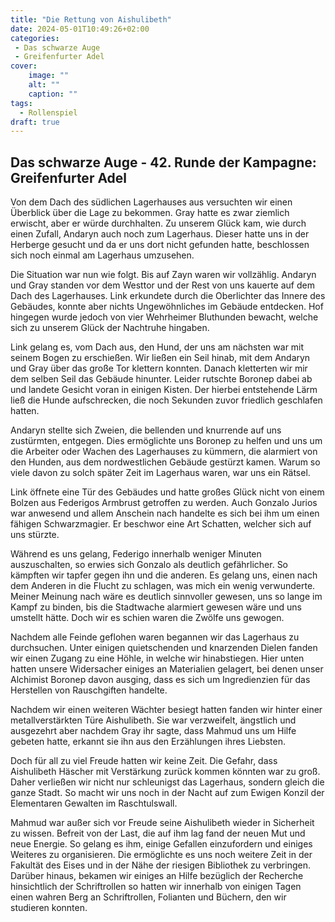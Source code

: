 ```yaml
---
title: "Die Rettung von Aishulibeth"
date: 2024-05-01T10:49:26+02:00
categories:
 - Das schwarze Auge
 - Greifenfurter Adel
cover:
    image: ""
    alt: ""
    caption: ""
tags:
  - Rollenspiel
draft: true
---
```


## Das schwarze Auge - 42. Runde der Kampagne: Greifenfurter Adel

Von dem Dach des südlichen Lagerhauses aus versuchten wir einen Überblick über die Lage zu bekommen. Gray hatte es zwar ziemlich erwischt, aber er würde durchhalten. Zu unserem Glück kam, wie durch einen Zufall, Andaryn auch noch zum Lagerhaus. Dieser hatte uns in der Herberge gesucht und da er uns dort nicht gefunden hatte, beschlossen sich noch einmal am Lagerhaus umzusehen.

Die Situation war nun wie folgt. Bis auf Zayn waren wir vollzählig. Andaryn und Gray standen vor dem Westtor und der Rest von uns kauerte auf dem Dach des Lagerhauses. Link erkundete durch die Oberlichter das Innere des Gebäudes, konnte aber nichts Ungewöhnliches im Gebäude entdecken. Hof hingegen wurde jedoch von vier Wehrheimer Bluthunden bewacht, welche sich zu unserem Glück der Nachtruhe hingaben.

Link gelang es, vom Dach aus, den Hund, der uns am nächsten war mit seinem Bogen zu erschießen. Wir ließen ein Seil hinab, mit dem  Andaryn und Gray über das große Tor klettern konnten. Danach kletterten wir mir dem selben Seil das Gebäude hinunter. Leider rutschte Boronep dabei ab und landete Gesicht voran in einigen Kisten. Der hierbei entstehende Lärm ließ die Hunde aufschrecken, die noch Sekunden zuvor friedlich geschlafen hatten. 

Andaryn stellte sich Zweien, die bellenden und knurrende auf uns zustürmten, entgegen. Dies ermöglichte uns Boronep zu helfen und uns um die Arbeiter oder Wachen des Lagerhauses zu kümmern, die alarmiert von den Hunden, aus dem nordwestlichen Gebäude gestürzt kamen. Warum so viele davon zu solch später Zeit im Lagerhaus waren, war uns ein Rätsel.

Link öffnete eine Tür des Gebäudes und hatte großes Glück nicht von einem Bolzen aus Federigos Armbrust getroffen zu werden. Auch Gonzalo Jurios war anwesend und allem Anschein nach handelte es sich bei ihm um einen fähigen Schwarzmagier. Er beschwor eine Art Schatten, welcher sich auf uns stürzte.

Während es uns gelang, Federigo innerhalb weniger Minuten auszuschalten, so erwies sich Gonzalo als deutlich gefährlicher. So kämpften wir tapfer gegen ihn und die anderen. Es gelang uns, einen nach dem Anderen in die Flucht zu schlagen, was mich ein wenig verwunderte. Meiner Meinung nach wäre es deutlich sinnvoller gewesen, uns so lange im Kampf zu binden, bis die Stadtwache alarmiert gewesen wäre und uns umstellt hätte. Doch wir es schien waren die Zwölfe uns gewogen.

Nachdem alle Feinde geflohen waren begannen wir das Lagerhaus zu durchsuchen. Unter einigen quietschenden und knarzenden Dielen fanden wir einen Zugang zu eine Höhle, in welche wir hinabstiegen. Hier unten hatten unsere Widersacher einiges an Materialien gelagert, bei denen unser Alchimist Boronep davon ausging, dass es sich um Ingredienzien für das Herstellen von Rauschgiften handelte. 

Nachdem wir einen weiteren Wächter besiegt hatten fanden wir hinter einer metallverstärkten Türe Aishulibeth. Sie war verzweifelt, ängstlich und ausgezehrt aber nachdem Gray ihr sagte, dass Mahmud uns um Hilfe gebeten hatte, erkannt sie ihn aus den Erzählungen ihres Liebsten.

Doch für all zu viel Freude hatten wir keine Zeit. Die Gefahr, dass Aishulibeth Häscher mit Verstärkung zurück kommen könnten war zu groß. Daher verließen wir nicht nur schleunigst das Lagerhaus, sondern gleich die ganze Stadt. So macht wir uns noch in der Nacht auf zum Ewigen Konzil der Elementaren Gewalten im Raschtulswall.

Mahmud war außer sich vor Freude seine Aishulibeth wieder in Sicherheit zu wissen. Befreit von der Last, die auf ihm lag fand der neuen Mut und neue Energie. So gelang es ihm, einige Gefallen einzufordern und einiges Weiteres zu organisieren. Die ermöglichte es uns noch weitere Zeit in der Fakultät des Eises und in der Nähe der riesigen Bibliothek zu verbringen. Darüber hinaus, bekamen wir einiges an Hilfe bezüglich der Recherche hinsichtlich der Schriftrollen so hatten wir innerhalb von einigen Tagen einen wahren Berg an Schriftrollen, Folianten und Büchern, den wir studieren konnten.